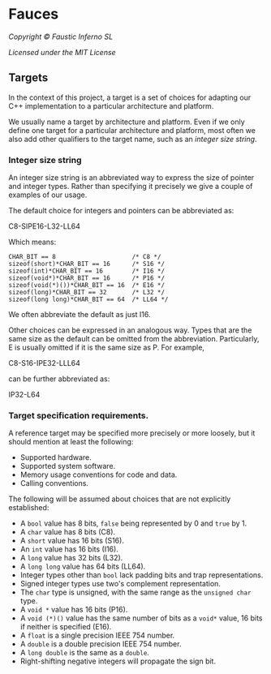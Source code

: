 # Fauces

*Copyright © Faustic Inferno SL*

*Licensed under the MIT License*

## Targets

In the context of this project, a target is a set of choices for adapting our C++ implementation to a particular architecture and platform.

We usually name a target by architecture and platform. Even if we only define one target for a particular architecture and platform, most often we also add other qualifiers to the target name, such as an *integer size string*.

### Integer size string

An integer size string is an abbreviated way to express the size of pointer and integer types. Rather than specifying it precisely we give a couple of examples of our usage.

The default choice for integers and pointers can be abbreviated as:

C8-SIPE16-L32-LL64

Which means:

    CHAR_BIT == 8                     /* C8 */
    sizeof(short)*CHAR_BIT == 16      /* S16 */
    sizeof(int)*CHAR_BIT == 16        /* I16 */
    sizeof(void*)*CHAR_BIT == 16      /* P16 */
    sizeof(void(*)())*CHAR_BIT == 16  /* E16 */
    sizeof(long)*CHAR_BIT == 32       /* L32 */
    sizeof(long long)*CHAR_BIT == 64  /* LL64 */

We often abbreviate the default as just I16.

Other choices can be expressed in an analogous way. Types that are the same size as the default can be omitted from the abbreviation. Particularly, E is usually omitted if it is the same size as P. For example,

C8-S16-IPE32-LLL64

can be further abbreviated as:

IP32-L64

### Target specification requirements.

A reference target may be specified more precisely or more loosely, but it should mention at least the following:

* Supported hardware.
* Supported system software.
* Memory usage conventions for code and data.
* Calling conventions.

The following will be assumed about choices that are not explicitly established:

* A `bool` value has 8 bits, `false` being represented by 0 and `true` by 1.
* A `char` value has 8 bits (C8).
* A `short` value has 16 bits (S16).
* An `int` value has 16 bits (I16).
* A `long` value has 32 bits (L32).
* A `long long` value has 64 bits (LL64).
* Integer types other than `bool` lack padding bits and trap representations.
* Signed integer types use two's complement representation.
* The `char` type is unsigned, with the same range as the `unsigned char` type.
* A `void *` value has 16 bits (P16).
* A `void (*)()` value has the same number of bits as a `void*` value, 16 bits if neither is specified (E16).
* A `float` is a single precision IEEE 754 number.
* A `double` is a double precision IEEE 754 number.
* A `long double` is the same as a `double`.
* Right-shifting negative integers will propagate the sign bit.

